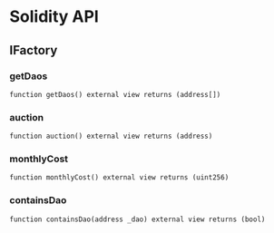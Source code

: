 # Solidity API

## IFactory

### getDaos

```solidity
function getDaos() external view returns (address[])
```

### auction

```solidity
function auction() external view returns (address)
```

### monthlyCost

```solidity
function monthlyCost() external view returns (uint256)
```

### containsDao

```solidity
function containsDao(address _dao) external view returns (bool)
```

